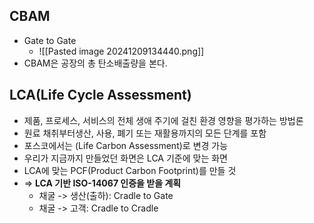 ## CBAM
- Gate to Gate
	- ![[Pasted image 20241209134440.png]]
- CBAM은 공장의 총 탄소배출량을 본다.

## LCA(Life Cycle Assessment)
- 제품, 프로세스, 서비스의 전체 생애 주기에 걸친 환경 영향을 평가하는 방법론
- 원료 채취부터생산, 사용, 폐기 또는 재활용까지의 모든 단계를 포함
- 포스코에서는 (Life Carbon Assessment)로 변경 가능
- 우리가 지금까지 만들었던 화면은 LCA 기준에 맞는 화면
- LCA에 맞는 PCF(Product Carbon Footprint)를 만들 것
- => **LCA 기반 ISO-14067 인증을 받을 계획**
	- 채굴 -> 생산(출하): Cradle to Gate
	- 채굴 -> 고객: Cradle to Cradle